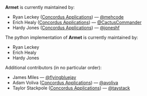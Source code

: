 **Armet** is currently maintained by:
- Ryan Leckey ([Concordus Applications][]) — [@mehcode][]
- Erich Healy ([Concordus Applications][]) — [@CactusCommander][]
- Hardy Jones ([Concordus Applications][]) — [@joneshf][]

[Concordus Applications]: http://www.concordusapps.com/
[@mehcode]: http://github.com/mehcode
[@CactusCommander]: http://github.com/CactusCommander
[@joneshf]: http://github.com/joneshf

The python implementation of **Armet** is currently maintained by:
- Ryan Leckey
- Erich Healy
- Hardy Jones

Additional contributors (in no particular order):
 - James Miles — [@flyingbluejay][]
 - Adam Voliva ([Concordus Applications][]) — [@avoliva][]
 - Taylor Stackpole ([Concordus Applications][]) — [@taystack][]

[@flyingbluejay]: http://github.com/flyingbluejay
[@avoliva]: http://github.com/avoliva
[@taystack]: http://github.com/taystack
